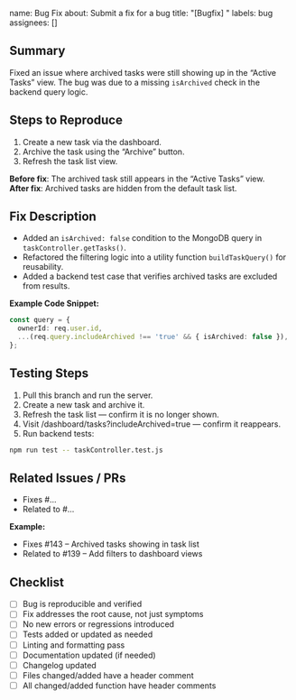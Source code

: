 
name: Bug Fix
about: Submit a fix for a bug
title: "[Bugfix] "
labels: bug
assignees: []

## Summary
<!-- A brief explanation of what the bug was and how it was fixed -->
Fixed an issue where archived tasks were still showing up in the “Active Tasks” view. The bug was due to a missing `isArchived` check in the backend query logic.

## Steps to Reproduce
<!-- Describe the steps to reproduce the bug before the fix -->

1. Create a new task via the dashboard.
2. Archive the task using the “Archive” button.
3. Refresh the task list view.

**Before fix**: The archived task still appears in the “Active Tasks” view.  
**After fix**: Archived tasks are hidden from the default task list.


## Fix Description
<!-- Explain what you changed to fix the issue -->
- Added an `isArchived: false` condition to the MongoDB query in `taskController.getTasks()`.
- Refactored the filtering logic into a utility function `buildTaskQuery()` for reusability.
- Added a backend test case that verifies archived tasks are excluded from results.

**Example Code Snippet:**
```ts
const query = {
  ownerId: req.user.id,
  ...(req.query.includeArchived !== 'true' && { isArchived: false }),
};
```

## Testing Steps
<!-- How reviewers can verify the fix -->

1. Pull this branch and run the server.
2. Create a new task and archive it.
3. Refresh the task list — confirm it is no longer shown.
4. Visit /dashboard/tasks?includeArchived=true — confirm it reappears.
5. Run backend tests:
```bash
npm run test -- taskController.test.js
```

## Related Issues / PRs
- Fixes #...
- Related to #...

**Example:**

- Fixes #143 – Archived tasks showing in task list
- Related to #139 – Add filters to dashboard views

## Checklist

- [ ] Bug is reproducible and verified
- [ ] Fix addresses the root cause, not just symptoms
- [ ] No new errors or regressions introduced
- [ ] Tests added or updated as needed
- [ ] Linting and formatting pass
- [ ] Documentation updated (if needed)
- [ ] Changelog updated
- [ ] Files changed/added have a header comment
- [ ] All changed/added function have header comments